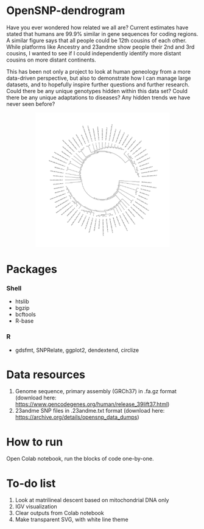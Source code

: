# OpenSNP-dendrogram
Have you ever wondered how related we all are? Current estimates have stated that humans are 99.9% similar in gene sequences for coding regions. A similar figure says that all people could be 12th cousins of each other. While platforms like Ancestry and 23andme show people their 2nd and 3rd cousins, I wanted to see if I could independently identify more distant cousins on more distant continents. 

This has been not only a project to look at human geneology from a more data-driven perspective, but also to demonstrate how I can manage large datasets, and to hopefully inspire further questions and further research. Could there be any unique genotypes hidden within this data set? Could there be any unique adaptations to diseases? Any hidden trends we have never seen before?

<p align="center">
  <img src="dendrogram%20with%20proper%20labels.svg" style="width:70%;height:70%">
</p>


# Packages
### Shell
* htslib
* bgzip
* bcftools
* R-base

### R
* gdsfmt, SNPRelate, ggplot2, dendextend, circlize

# Data resources
1. Genome sequence, primary assembly (GRCh37) in .fa.gz format (download here: https://www.gencodegenes.org/human/release_39lift37.html)
1. 23andme SNP files in .23andme.txt format (download here: https://archive.org/details/opensnp_data_dumps)

# How to run
Open Colab notebook, run the blocks of code one-by-one.

# To-do list
1. Look at matrilineal descent based on mitochondrial DNA only
1. IGV visualization
1. Clear outputs from Colab notebook
1. Make transparent SVG, with white line theme
